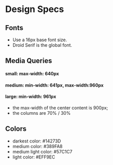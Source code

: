 # Design Specs


## Fonts

- Use a 16px base font size.
- Droid Serif is the global font.


## Media Queries

#### small:  max-width: 640px

#### medium: min-width: 641px, max-width:960px

#### large:  min-width: 961px

- the max-width of the center content is 900px;
- the columns are 70% / 30%

## Colors

- darkest color: #14273D
- medium color: #389FA8
- medium light color: #57C1C7
- light color: #EFF9EC
